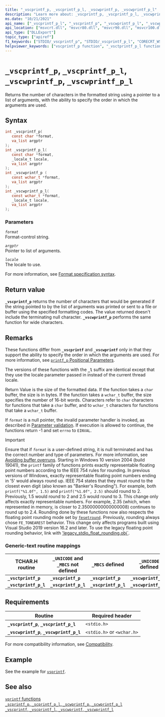 ```yaml
---
title: "_vscprintf_p, _vscprintf_p_l, _vscwprintf_p, _vscwprintf_p_l"
description: "Learn more about: _vscprintf_p, _vscprintf_p_l, _vscwprintf_p, _vscwprintf_p_l"
ms.date: "10/21/2021"
api_name: ["_vscprintf_p_l", "_vscprintf_p", "_vscwprintf_p_l", "_vscwprintf_p"]
api_location: ["msvcrt.dll", "msvcr80.dll", "msvcr90.dll", "msvcr100.dll", "msvcr100_clr0400.dll", "msvcr110.dll", "msvcr110_clr0400.dll", "msvcr120.dll", "msvcr120_clr0400.dll", "ucrtbase.dll"]
api_type: ["DLLExport"]
topic_type: ["apiref"]
f1_keywords: ["STDIO/_vscprintf_p", "STDIO/_vscprintf_p_l", "CORECRT_WSTDIO/_vscwprintf_p", "CORECRT_WSTDIO/_vscwprintf_p_l", "TCHAR/_vsctprintf_p", "TCHAR/_vsctprintf_p_l", "_vscprintf_p", "_vscprintf_p_l", "_vscwprintf_p", "_vscwprintf_p_l", "_vsctprintf_p", "_vsctprintf_p_l"]
helpviewer_keywords: ["vscprintf_p function", "_vsctprintf_p_l function", "vscwprintf_p_l function", "_vscwprintf_p_l function", "_vscprintf_p function", "vsctprintf_p function", "_vscprintf_p_l function", "_vscwprintf_p function", "vscwprintf_p function", "vsctprintf_p_l function", "_vsctprintf_p function", "vscprintf_p_l function"]
---
```

# `_vscprintf_p`, `_vscprintf_p_l`, `_vscwprintf_p`, `_vscwprintf_p_l`

Returns the number of characters in the formatted string using a pointer to a list of arguments, with the ability to specify the order in which the arguments are used.

## Syntax

```C
int _vscprintf_p(
   const char *format,
   va_list argptr
);
int _vscprintf_p_l(
   const char *format,
   _locale_t locale,
   va_list argptr
);
int _vscwprintf_p (
   const wchar_t *format,
   va_list argptr
);
int _vscwprintf_p_l(
   const wchar_t *format,
   _locale_t locale,
   va_list argptr
);
```

### Parameters

*`format`*\
Format-control string.

*`argptr`*\
Pointer to list of arguments.

*`locale`*\
The locale to use.

For more information, see [Format specification syntax](../format-specification-syntax-printf-and-wprintf-functions.md).

## Return value

**`_vscprintf_p`** returns the number of characters that would be generated if the string pointed to by the list of arguments was printed or sent to a file or buffer using the specified formatting codes. The value returned doesn't include the terminating null character. **`_vscwprintf_p`** performs the same function for wide characters.

## Remarks

These functions differ from **`_vscprintf`** and **`_vscwprintf`** only in that they support the ability to specify the order in which the arguments are used. For more information, see [`printf_p` Positional Parameters](../printf-p-positional-parameters.md).

The versions of these functions with the **`_l`** suffix are identical except that they use the locale parameter passed in instead of the current thread locale.

Return Value is the size of the formatted data. If the function takes a `char` buffer, the size is in bytes. If the function takes a `wchar_t` buffer, the size specifies the number of 16-bit words.
Characters refer to `char` characters for functions that take a `char` buffer, and to `wchar_t` characters for functions that take a `wchar_t` buffer.

If *`format`* is a null pointer, the invalid parameter handler is invoked, as described in [Parameter validation](../parameter-validation.md). If execution is allowed to continue, the functions return -1 and set `errno` to `EINVAL`.

> [!IMPORTANT]
> Ensure that if *`format`* is a user-defined string, it is null terminated and has the correct number and type of parameters. For more information, see [Avoiding buffer overruns](/windows/win32/SecBP/avoiding-buffer-overruns).
> Starting in Windows 10 version 2004 (build 19041), the `printf` family of functions prints exactly representable floating point numbers according to the IEEE 754 rules for rounding. In previous versions of Windows, exactly representable floating point numbers ending in '5' would always round up. IEEE 754 states that they must round to the closest even digit (also known as "Banker's Rounding"). For example, both `printf("%1.0f", 1.5)` and `printf("%1.0f", 2.5)` should round to 2. Previously, 1.5 would round to 2 and 2.5 would round to 3. This change only affects exactly representable numbers. For example, 2.35 (which, when represented in memory, is closer to 2.35000000000000008) continues to round up to 2.4. Rounding done by these functions now also respects the floating point rounding mode set by [`fesetround`](fegetround-fesetround2.md). Previously, rounding always chose `FE_TONEAREST` behavior. This change only affects programs built using Visual Studio 2019 version 16.2 and later. To use the legacy floating point rounding behavior, link with ['legacy_stdio_float_rounding.obj`](../link-options.md).

### Generic-text routine mappings

| TCHAR.H routine | `_UNICODE` and `_MBCS` not defined | `_MBCS` defined | `_UNICODE` defined |
|---|---|---|---|
| **`_vsctprintf_p`** | **`_vscprintf_p`** | **`_vscprintf_p`** | **`_vscwprintf_p`** |
| **`_vsctprintf_p_l`** | **`_vscprintf_p_l`** | **`_vscprintf_p_l`** | **`_vscwprintf_p_l`** |

## Requirements

| Routine | Required header |
|---|---|
| **`_vscprintf_p`**, **`_vscprintf_p_l`** | `<stdio.h>` |
| **`_vscwprintf_p`**, **`_vscwprintf_p_l`** | `<stdio.h>` or `<wchar.h>` |

For more compatibility information, see [Compatibility](../compatibility.md).

## Example

See the example for [`vsprintf`](vsprintf-vsprintf-l-vswprintf-vswprintf-l-vswprintf-l.md).

## See also

[`vprintf` functions](../vprintf-functions.md)\
[`_scprintf_p`, `_scprintf_p_l`, `_scwprintf_p`, `_scwprintf_p_l`](scprintf-p-scprintf-p-l-scwprintf-p-scwprintf-p-l.md)\
[`_vscprintf`, `_vscprintf_l`, `_vscwprintf`, `_vscwprintf_l`](vscprintf-vscprintf-l-vscwprintf-vscwprintf-l.md)
